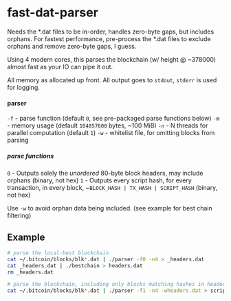 # fast-dat-parser

Needs the *.dat files to be in-order, handles zero-byte gaps, but includes orphans.
For fastest performance, pre-process the *.dat files to exclude orphans and remove zero-byte gaps, I guess.

Using 4 modern cores, this parses the blockchain (w/ height @ ~378000) almost fast as your IO can pipe it out.

All memory as allocated up front.
All output goes to `stdout`, `stderr` is used for logging.


#### parser

`-f` - parse function (default `0`, see pre-packaged parse functions below)
`-m` - memory usage (default `104857600` bytes, ~100 MiB)
`-n` - N threads for parallel computation (default `1`)
`-w` - whitelist file, for omitting blocks from parsing


##### parse functions

`0` - Outputs solely the *unordered* 80-byte block headers, may include orphans (binary, not hex)
`1` - Outputs every script hash, for every transaction, in every block, ~`BLOCK_HASH | TX_HASH | SCRIPT_HASH` (binary, not hex)

Use `-w` to avoid orphan data being included. (see example for best chain filtering)


## Example

``` bash
# parse the local-best blockchain
cat ~/.bitcoin/blocks/blk*.dat | ./parser -f0 -n4 > _headers.dat
cat _headers.dat | ./bestchain > headers.dat
rm _headers.dat

# parse the blockchain, including only blocks matching hashes in headers.dat
cat ~/.bitcoin/blocks/blk*.dat | ./parser -f1 -n4 -wheaders.dat > scripts.dat
```
